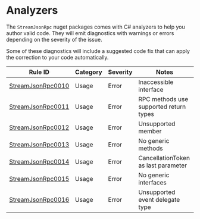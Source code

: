 # Analyzers

The `StreamJsonRpc` nuget packages comes with C# analyzers to help you author valid code. They will emit diagnostics with warnings or errors depending on the severity of the issue.

Some of these diagnostics will include a suggested code fix that can apply the correction to your code automatically.

Rule ID                                   | Category | Severity | Notes                                  |
------------------------------------------|----------|----------|----------------------------------------|
[StreamJsonRpc0010](StreamJsonRpc0010.md) | Usage    | Error    | Inaccessible interface                 |
[StreamJsonRpc0011](StreamJsonRpc0011.md) | Usage    | Error    | RPC methods use supported return types |
[StreamJsonRpc0012](StreamJsonRpc0012.md) | Usage    | Error    | Unsupported member                     |
[StreamJsonRpc0013](StreamJsonRpc0013.md) | Usage    | Error    | No generic methods                     |
[StreamJsonRpc0014](StreamJsonRpc0014.md) | Usage    | Error    | CancellationToken as last parameter    |
[StreamJsonRpc0015](StreamJsonRpc0015.md) | Usage    | Error    | No generic interfaces                  |
[StreamJsonRpc0016](StreamJsonRpc0016.md) | Usage    | Error    | Unsupported event delegate type        |
